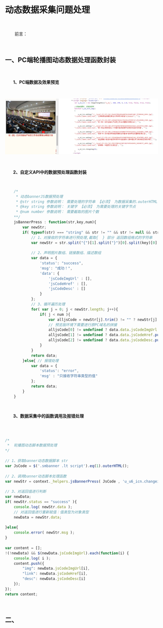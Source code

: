 # 动态数据采集问题处理

<br>

&nbsp;&nbsp;&nbsp;&nbsp;&nbsp;&nbsp;&nbsp;&nbsp;前言：<br>

<br>

## 一、PC端轮播图动态数据处理函数封装

<br>

<b>&nbsp;&nbsp;&nbsp;&nbsp;&nbsp;&nbsp;&nbsp;&nbsp;1、PC端数据及效果预览</b>

<br>

![规范9](./../../../assets/images/IdePlatformImages/bd.jpg "规范") 

<br>

<b>&nbsp;&nbsp;&nbsp;&nbsp;&nbsp;&nbsp;&nbsp;&nbsp;2、自定义API中的数据预处理函数封装</b>

<br>

```javascript
    /*
     * 动态bannerJS数据预处理
     * @str string 参数说明： 需要处理的字符串 【必须】 为数据采集的.outerHTML()的script字符串
     * @key string 参数说明： 关键字 【必须】 为需要处理的关键字节点 
     * @num number 参数说明： 需要截取的图片个数
    **/
    jsBannerPress : function(str,key,num){
        var newStr;
        if( typeof(str) === "string" && str != "" && str != null && str != undefined ){
            // 1、对接收的字符串进行预处理,截取{  } 部分 返回数组格式的字符串
            var newStr = str.split("{")[1].split("}")[0].split(key)[0].split(";");
            
            // 2、声明图片数组、链接数组、描述数组
            var data = {
                'status': "success",
                'msg': "成功！",
                'data': {
                    'jsCodeImgUrl' : [],
                    'jsCodeHref' : [],
                    'jsCodeDesc' : []         
                }
            };
            // 3、循环遍历处理
            for( var j = 0; j < newStr.length; j++){
                if( j < num ){
                    var alljsCode = newStr[j].trim() != "" ? newStr[j].split('u_u6_icn.addimg(')[1].split(', "")')[0].split(",") : "";
                    // 预览版环境下需要进行原PC域名的拼接
                    alljsCode[0] != undefined ? data.data.jsCodeImgUrl.push( alljsCode[0].replace(/\\|\"/g,"") ) : "";
                    alljsCode[1] != undefined ? data.data.jsCodeHref.push( alljsCode[1].replace(/\\|\"/g,"") ) : "";
                    alljsCode[2] != undefined ? data.data.jsCodeDesc.push( alljsCode[2].replace(/\\|\"/g,"") ) : "";
                }   
            }
            return data;    
        }else{ // 报错处理
            var data = {
                'status': "error",
                'msg' : "只接收字符串类型的值"
            };
            return data;
        }
    }

```

<br>

<b>&nbsp;&nbsp;&nbsp;&nbsp;&nbsp;&nbsp;&nbsp;&nbsp;3、数据采集中的函数调用及报错处理</b>

<br>

```javascript

/*
 *  轮播图动态脚本数据预处理
*/ 

// 1、获取banner动态数据脚本 str
var JsCode = $('.smbanner .lt script').eq(1).outerHTML();

// 2、调用banner动态脚本处理函数
var newStr = context._helpers.jsBannerPress( JsCode , 'u_u6_icn.changeimg(0);' , 7 );

// 3、对返回值进行判断
var newData;
if( newStr.status == "success" ){
    console.log( newStr.data );
    // 对返回值进行重新赋值：值类型为对象类型
    newData = newStr.data;
    
}else{
    console.error( newStr.msg );
}

var content = [];
!(!newData) && $(newData.jsCodeImgUrl).each(function(i) {
    console.log( i );
    content.push({
        "img": newData.jsCodeImgUrl[i],
        "link": newData.jsCodeHref[i],
        "desc": newData.jsCodeDesc[i]
    });
});
return content;

```

<br>

## 二、

<br>
